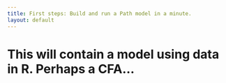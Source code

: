 ```yaml
---
title: First steps: Build and run a Path model in a minute.
layout: default
---
```


# This will contain a model using data in R. Perhaps a CFA...